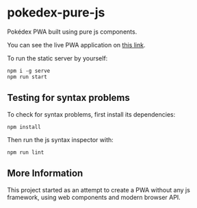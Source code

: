 # pokedex-pure-js
Pokédex PWA built using pure js components.

You can see the live PWA application on [this link](https://evandro-slv.github.io/pokedex-pure-js/).

To run the static server by yourself:

    npm i -g serve
    npm run start

## Testing for syntax problems

To check for syntax problems, first install its dependencies:

    npm install

Then run the js syntax inspector with:

    npm run lint
        
## More Information
This project started as an attempt to create a PWA without any js framework, using web components and modern browser API.
